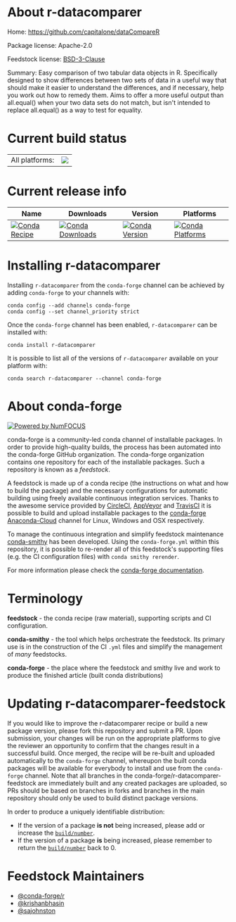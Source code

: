 About r-datacomparer
====================

Home: https://github.com/capitalone/dataCompareR

Package license: Apache-2.0

Feedstock license: [BSD-3-Clause](https://github.com/conda-forge/r-datacomparer-feedstock/blob/master/LICENSE.txt)

Summary: Easy comparison of two tabular data objects in R. Specifically designed to show differences between two sets of data in a useful way that should make it easier to understand the differences, and if necessary, help you work out how to remedy them. Aims to offer a more useful output than all.equal() when your two data sets do not match, but isn't intended to replace all.equal() as a way to test for equality.

Current build status
====================


<table><tr><td>All platforms:</td>
    <td>
      <a href="https://dev.azure.com/conda-forge/feedstock-builds/_build/latest?definitionId=13755&branchName=master">
        <img src="https://dev.azure.com/conda-forge/feedstock-builds/_apis/build/status/r-datacomparer-feedstock?branchName=master">
      </a>
    </td>
  </tr>
</table>

Current release info
====================

| Name | Downloads | Version | Platforms |
| --- | --- | --- | --- |
| [![Conda Recipe](https://img.shields.io/badge/recipe-r--datacomparer-green.svg)](https://anaconda.org/conda-forge/r-datacomparer) | [![Conda Downloads](https://img.shields.io/conda/dn/conda-forge/r-datacomparer.svg)](https://anaconda.org/conda-forge/r-datacomparer) | [![Conda Version](https://img.shields.io/conda/vn/conda-forge/r-datacomparer.svg)](https://anaconda.org/conda-forge/r-datacomparer) | [![Conda Platforms](https://img.shields.io/conda/pn/conda-forge/r-datacomparer.svg)](https://anaconda.org/conda-forge/r-datacomparer) |

Installing r-datacomparer
=========================

Installing `r-datacomparer` from the `conda-forge` channel can be achieved by adding `conda-forge` to your channels with:

```
conda config --add channels conda-forge
conda config --set channel_priority strict
```

Once the `conda-forge` channel has been enabled, `r-datacomparer` can be installed with:

```
conda install r-datacomparer
```

It is possible to list all of the versions of `r-datacomparer` available on your platform with:

```
conda search r-datacomparer --channel conda-forge
```


About conda-forge
=================

[![Powered by NumFOCUS](https://img.shields.io/badge/powered%20by-NumFOCUS-orange.svg?style=flat&colorA=E1523D&colorB=007D8A)](http://numfocus.org)

conda-forge is a community-led conda channel of installable packages.
In order to provide high-quality builds, the process has been automated into the
conda-forge GitHub organization. The conda-forge organization contains one repository
for each of the installable packages. Such a repository is known as a *feedstock*.

A feedstock is made up of a conda recipe (the instructions on what and how to build
the package) and the necessary configurations for automatic building using freely
available continuous integration services. Thanks to the awesome service provided by
[CircleCI](https://circleci.com/), [AppVeyor](https://www.appveyor.com/)
and [TravisCI](https://travis-ci.com/) it is possible to build and upload installable
packages to the [conda-forge](https://anaconda.org/conda-forge)
[Anaconda-Cloud](https://anaconda.org/) channel for Linux, Windows and OSX respectively.

To manage the continuous integration and simplify feedstock maintenance
[conda-smithy](https://github.com/conda-forge/conda-smithy) has been developed.
Using the ``conda-forge.yml`` within this repository, it is possible to re-render all of
this feedstock's supporting files (e.g. the CI configuration files) with ``conda smithy rerender``.

For more information please check the [conda-forge documentation](https://conda-forge.org/docs/).

Terminology
===========

**feedstock** - the conda recipe (raw material), supporting scripts and CI configuration.

**conda-smithy** - the tool which helps orchestrate the feedstock.
                   Its primary use is in the construction of the CI ``.yml`` files
                   and simplify the management of *many* feedstocks.

**conda-forge** - the place where the feedstock and smithy live and work to
                  produce the finished article (built conda distributions)


Updating r-datacomparer-feedstock
=================================

If you would like to improve the r-datacomparer recipe or build a new
package version, please fork this repository and submit a PR. Upon submission,
your changes will be run on the appropriate platforms to give the reviewer an
opportunity to confirm that the changes result in a successful build. Once
merged, the recipe will be re-built and uploaded automatically to the
`conda-forge` channel, whereupon the built conda packages will be available for
everybody to install and use from the `conda-forge` channel.
Note that all branches in the conda-forge/r-datacomparer-feedstock are
immediately built and any created packages are uploaded, so PRs should be based
on branches in forks and branches in the main repository should only be used to
build distinct package versions.

In order to produce a uniquely identifiable distribution:
 * If the version of a package **is not** being increased, please add or increase
   the [``build/number``](https://docs.conda.io/projects/conda-build/en/latest/resources/define-metadata.html#build-number-and-string).
 * If the version of a package **is** being increased, please remember to return
   the [``build/number``](https://docs.conda.io/projects/conda-build/en/latest/resources/define-metadata.html#build-number-and-string)
   back to 0.

Feedstock Maintainers
=====================

* [@conda-forge/r](https://github.com/conda-forge/r/)
* [@krishanbhasin](https://github.com/krishanbhasin/)
* [@sajohnston](https://github.com/sajohnston/)

